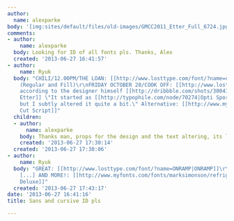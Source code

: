 ```yaml
---
author:
  name: alexparke
body: '[img:sites/default/files/old-images/GMCC2011_Etter_Full_6724.jpg]'
comments:
- author:
    name: alexparke
  body: Looking for ID of all fonts pls. Thanks, Alex
  created: '2013-06-27 16:41:57'
- author:
    name: Ryuk
  body: "CHILI/12.00PM/THE LOAN: [[http://www.losttype.com/font/?name=duke|Duke]]
    (Regular and Fill)\r\nFRIDAY OCTOBER 28/COOK OFF: [[http://www.losttype.com/font/?name=liberator|Liberator]]\r\nThe/Time/Place:
    according to the designer himself [[http://dribbble.com/shots/300413-Chili-Cook-off-Poster?page=2|Jacob
    Etter]] \"It started as [[http://typophile.com/node/70274|Opti Sport-Script]],
    but I subtly altered it quite a bit.\" Alternative: [[http://www.myfonts.com/fonts/artistofdesign/az-cut-script|AZ
    Cut Script]]"
  children:
  - author:
      name: alexparke
    body: Thanks man, props for the design and the text altering, its lovely!
    created: '2013-06-27 17:30:14'
  created: '2013-06-27 17:30:06'
- author:
    name: Ryuk
  body: "GREAT: [[http://www.losttype.com/font/?name=ONRAMP|ONRAMP]]\r\nMOOSYLVANIA/BARBEQUE
    [...] AND MORE!: [[http://www.myfonts.com/fonts/marksimonson/refrigerator-deluxe|Refrigerator
    Deluxe]]"
  created: '2013-06-27 17:43:17'
date: '2013-06-27 16:41:16'
title: Sans and cursive ID pls

---
```

